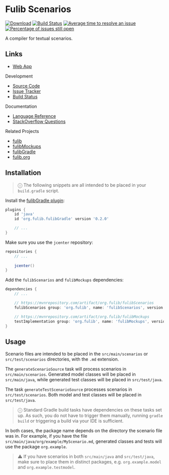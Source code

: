 # Fulib Scenarios

[![Download](https://api.bintray.com/packages/clashsoft/maven/fulibScenarios/images/download.svg)](https://bintray.com/clashsoft/maven/fulibScenarios/_latestVersion "Download")
[![Build Status](https://travis-ci.org/fujaba/fulibScenarios.svg?branch=master)](https://travis-ci.org/fujaba/fulibScenarios "Build Status")
[![Average time to resolve an issue](http://isitmaintained.com/badge/resolution/fujaba/fulibScenarios.svg)](http://isitmaintained.com/project/fujaba/fulibScenarios "Average time to resolve an issue")
[![Percentage of issues still open](http://isitmaintained.com/badge/open/fujaba/fulibScenarios.svg)](http://isitmaintained.com/project/fujaba/fulibScenarios "Percentage of issues still open")

A compiler for textual scenarios.

## Links

- [Web App](https://www.fulib.org)

Development
- [Source Code](https://github.com/fujaba/fulibScenarios)
- [Issue Tracker](https://github.com/fujaba/fulibScenarios/issues)
- [Build Status](https://travis-ci.org/fujaba/fulibScenarios/branches)

Documentation
- [Language Reference](https://fujaba.gitbook.io/fulib-scenarios/)
- [StackOverflow Questions](https://stackoverflow.com/questions/tagged/fulibscenarios)

Related Projects
- [fulib](https://github.com/fujaba/fulib)
- [fulibMockups](https://github.com/fujaba/fulibMockups)
- [fulibGradle](https://github.com/fujaba/fulibGradle)
- [fulib.org](https://github.com/fujaba/fulib.org)

## Installation

> ⓘ The following snippets are all intended to be placed in your `build.gradle` script.

Install the [fulibGradle plugin](https://github.com/fujaba/fulibGradle):

```groovy
plugins {
    id 'java'
    id 'org.fulib.fulibGradle' version '0.2.0'

    // ...
}
```

Make sure you use the `jcenter` repository:

```groovy
repositories {
    // ...
    
    jcenter()
}
```

Add the `fulibScenarios` and `fulibMockups` dependencies:

```groovy
dependencies {
    // ...

    // https://mvnrepository.com/artifact/org.fulib/fulibScenarios
    fulibScenarios group: 'org.fulib', name: 'fulibScenarios', version: '1.1.0'

    // https://mvnrepository.com/artifact/org.fulib/fulibMockups
    testImplementation group: 'org.fulib', name: 'fulibMockups', version: '0.2.0'
}
```

## Usage

Scenario files are intended to be placed in the `src/main/scenarios` or `src/test/scenarios` directories, with the `.md` extension.

The `generateScenarioSource` task will process scenarios in `src/main/scenarios`.
Generated model classes will be placed in `src/main/java`, while generated test classes will be placed in `src/test/java`.

The task `generateTestScenarioSource` processes scenarios in `src/test/scenarios`.
Both model and test classes will be placed in `src/test/java`.

> ⓘ Standard Gradle build tasks have dependencies on these tasks set up.
> As such, you do not have to trigger them manually, running `gradle build` or triggering a build via your IDE is sufficient.

In both cases, the package name depends on the directory the scenario file was in.
For example, if you have the file `src/main/java/org/example/MyScenario.md`, generated classes and tests will use the package `org.example`.

> ⚠︎ If you have scenarios in both `src/main/java` and `src/test/java`, make sure to place them in distinct packages, e.g. `org.example.model` and `org.example.testmodel`.

